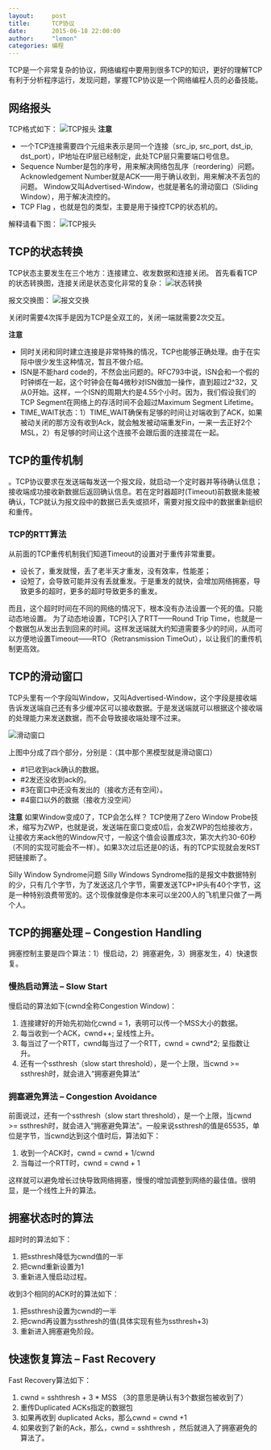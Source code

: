 ```yaml
---
layout:     post
title:      TCP协议
date:       2015-06-18 22:00:00
author:     "lemon"
categories: 编程
---
```


TCP是一个非常复杂的协议，网络编程中要用到很多TCP的知识，更好的理解TCP有利于分析程序运行，发现问题，掌握TCP协议是一个网络编程人员的必备技能。

## 网络报头

TCP格式如下：
![TCP报头](/images/TCP/1.jpg)
**注意**

-	一个TCP连接需要四个元组来表示是同一个连接（src_ip, src_port, dst_ip, dst_port），IP地址在IP层已经制定，此处TCP层只需要端口号信息。
-	Sequence Number是包的序号，用来解决网络包乱序（reordering）问题。Acknowledgement Number就是ACK——用于确认收到，用来解决不丢包的问题。
Window又叫Advertised-Window，也就是著名的滑动窗口（Sliding Window），用于解决流控的。
-	TCP Flag ，也就是包的类型，主要是用于操控TCP的状态机的。

解释请看下图：
![TCP报头](/images/TCP/2.png)

## TCP的状态转换

TCP状态主要发生在三个地方：连接建立、收发数据和连接关闭。
首先看看TCP的状态转换图，连接关闭是状态变化非常的复杂：
![状态转换](/images/TCP/3.png)

报文交换图：
![报文交换](/images/TCP/4.jpg)

关闭时需要4次挥手是因为TCP是全双工的，关闭一端就需要2次交互。

**注意**

-	同时关闭和同时建立连接是非常特殊的情况，TCP也能够正确处理。由于在实际中很少发生这种情况，暂且不做介绍。
-	ISN是不能hard code的，不然会出问题的。RFC793中说，ISN会和一个假的时钟绑在一起，这个时钟会在每4微秒对ISN做加一操作，直到超过2^32，又从0开始。这样，一个ISN的周期大约是4.55个小时。因为，我们假设我们的TCP Segment在网络上的存活时间不会超过Maximum Segment Lifetime。
-	TIME_WAIT状态：1）TIME_WAIT确保有足够的时间让对端收到了ACK，如果被动关闭的那方没有收到Ack，就会触发被动端重发Fin，一来一去正好2个MSL，2）有足够的时间让这个连接不会跟后面的连接混在一起。

## TCP的重传机制

。TCP协议要求在发送端每发送一个报文段，就启动一个定时器并等待确认信息；接收端成功接收新数据后返回确认信息。若在定时器超时(Timeout)前数据未能被确认，TCP就认为报文段中的数据已丢失或损坏，需要对报文段中的数据重新组织和重传。

### TCP的RTT算法

从前面的TCP重传机制我们知道Timeout的设置对于重传非常重要。

-	设长了，重发就慢，丢了老半天才重发，没有效率，性能差；
-	设短了，会导致可能并没有丢就重发。于是重发的就快，会增加网络拥塞，导致更多的超时，更多的超时导致更多的重发。

而且，这个超时时间在不同的网络的情况下，根本没有办法设置一个死的值。只能动态地设置。 为了动态地设置，TCP引入了RTT——Round Trip Time，也就是一个数据包从发出去到回来的时间。这样发送端就大约知道需要多少的时间，从而可以方便地设置Timeout——RTO（Retransmission TimeOut），以让我们的重传机制更高效。

## TCP的滑动窗口

TCP头里有一个字段叫Window，又叫Advertised-Window，这个字段是接收端告诉发送端自己还有多少缓冲区可以接收数据。于是发送端就可以根据这个接收端的处理能力来发送数据，而不会导致接收端处理不过来。

![滑动窗口](/images/TCP/5.png)

上图中分成了四个部分，分别是：（其中那个黑模型就是滑动窗口）

-	#1已收到ack确认的数据。
-	#2发还没收到ack的。
-	#3在窗口中还没有发出的（接收方还有空间）。
-	#4窗口以外的数据（接收方没空间）

**注意**
如果Window变成0了，TCP会怎么样？
TCP使用了Zero Window Probe技术，缩写为ZWP，也就是说，发送端在窗口变成0后，会发ZWP的包给接收方，让接收方来ack他的Window尺寸，一般这个值会设置成3次，第次大约30-60秒（不同的实现可能会不一样）。如果3次过后还是0的话，有的TCP实现就会发RST把链接断了。

Silly Window Syndrome问题
Silly Windows Syndrome指的是报文中数据特别的少，只有几个字节，为了发送这几个字节，需要发送TCP+IP头有40个字节，这是一种特别浪费带宽的。这个现像就像是你本来可以坐200人的飞机里只做了一两个人。

## TCP的拥塞处理 – Congestion Handling

拥塞控制主要是四个算法：1）慢启动，2）拥塞避免，3）拥塞发生，4）快速恢复。

### 慢热启动算法 – Slow Start

慢启动的算法如下(cwnd全称Congestion Window)：

1. 连接建好的开始先初始化cwnd = 1，表明可以传一个MSS大小的数据。
2. 每当收到一个ACK，cwnd++; 呈线性上升。
3. 每当过了一个RTT，cwnd每当过了一个RTT，cwnd = cwnd*2; 呈指数让升。
4. 还有一个ssthresh（slow start threshold），是一个上限，当cwnd >= ssthresh时，就会进入“拥塞避免算法”

### 拥塞避免算法 – Congestion Avoidance

前面说过，还有一个ssthresh（slow start threshold），是一个上限，当cwnd >= ssthresh时，就会进入“拥塞避免算法”。一般来说ssthresh的值是65535，单位是字节，当cwnd达到这个值时后，算法如下：

1. 收到一个ACK时，cwnd = cwnd + 1/cwnd
2. 当每过一个RTT时，cwnd = cwnd + 1

这样就可以避免增长过快导致网络拥塞，慢慢的增加调整到网络的最佳值。很明显，是一个线性上升的算法。

## 拥塞状态时的算法

超时时的算法如下：

1. 把ssthresh降低为cwnd值的一半
2. 把cwnd重新设置为1
3. 重新进入慢启动过程。

收到3个相同的ACK时的算法如下：

1. 把ssthresh设置为cwnd的一半
2. 把cwnd再设置为ssthresh的值(具体实现有些为ssthresh+3)
3. 重新进入拥塞避免阶段。

## 快速恢复算法 – Fast Recovery

Fast Recovery算法如下：

1. cwnd = sshthresh + 3 * MSS （3的意思是确认有3个数据包被收到了）
2. 重传Duplicated ACKs指定的数据包
3. 如果再收到 duplicated Acks，那么cwnd = cwnd +1
4. 如果收到了新的Ack，那么，cwnd = sshthresh ，然后就进入了拥塞避免的算法了。